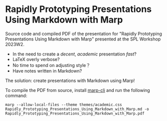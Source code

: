 # Rapidly Prototyping Presentations Using Markdown with Marp

Source code and compiled PDF of the presentation for "Rapidly Prototyping Presentations Using Markdown with Marp" presented at the SPL Workshop 2023W2.

- In the need to create a *decent*, *academic* presentation *fast*?
- LaTeX overly verbose?
- No time to spend on adjusting style？
- Have notes written in Markdown?

The solution: create presentations with Markdown using Marp!

To compile the PDF from source, install [marp-cli](https://github.com/marp-team/marp-cli) and run the following command:

```
marp --allow-local-files --theme themes/academic.css Rapidly_Prototyping_Presentations_Using_Markdown_with_Marp.md -o Rapidly_Prototyping_Presentations_Using_Markdown_with_Marp.pdf
```

